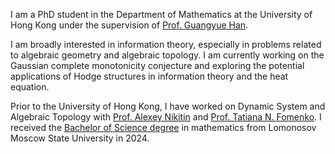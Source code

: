 I am a PhD student in the Department of Mathematics at the University of Hong Kong under the supervision of [Prof. Guangyue Han](https://hkumath.hku.hk/~ghan/). 

I am broadly interested in information theory, especially in problems related to algebraic geometry and algebraic topology. I am currently working on the Gaussian complete monotonicity conjecture and exploring the potential applications of Hodge structures in information theory and the heat equation.

Prior to the University of Hong Kong, I have worked on Dynamic System and Algebraic Topology with [Prof. Alexey Nikitin](https://www.researchgate.net/profile/Alexey-Nikitin-3) and [Prof. Tatiana N. Fomenko](https://scholar.google.com/citations?user=Q5VuN08AAAAJ). I received the [Bachelor of Science degree](https://galobelwang.github.io/file/MSU.pdf) in mathematics from Lomonosov Moscow State University in 2024.

